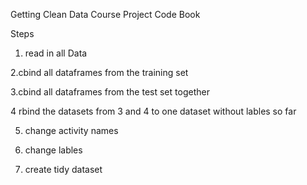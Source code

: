 Getting Clean Data Course Project Code Book

Steps

1. read in all Data

2.cbind all dataframes from the training set

3.cbind all dataframes from the test set together

4 rbind the datasets from 3 and 4 to one dataset without lables so far

5. change activity names

6. change lables

7. create tidy dataset